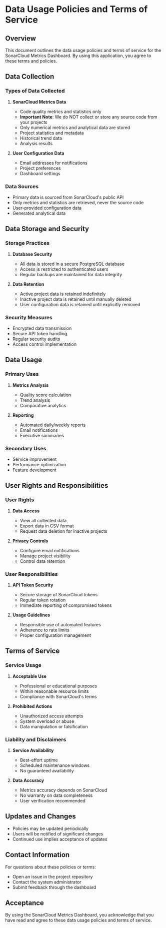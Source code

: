 # Data Usage Policies and Terms of Service

## Overview
This document outlines the data usage policies and terms of service for the SonarCloud Metrics Dashboard. By using this application, you agree to these terms and policies.

## Data Collection

### Types of Data Collected
1. **SonarCloud Metrics Data**
   - Code quality metrics and statistics only
   - **Important Note**: We do NOT collect or store any source code from your projects
   - Only numerical metrics and analytical data are stored
   - Project statistics and metadata
   - Historical trend data
   - Analysis results

2. **User Configuration Data**
   - Email addresses for notifications
   - Project preferences
   - Dashboard settings

### Data Sources
- Primary data is sourced from SonarCloud's public API
- Only metrics and statistics are retrieved, never the source code
- User-provided configuration data
- Generated analytical data

## Data Storage and Security

### Storage Practices
1. **Database Security**
   - All data is stored in a secure PostgreSQL database
   - Access is restricted to authenticated users
   - Regular backups are maintained for data integrity

2. **Data Retention**
   - Active project data is retained indefinitely
   - Inactive project data is retained until manually deleted
   - User configuration data is retained until explicitly removed

### Security Measures
- Encrypted data transmission
- Secure API token handling
- Regular security audits
- Access control implementation

## Data Usage

### Primary Uses
1. **Metrics Analysis**
   - Quality score calculation
   - Trend analysis
   - Comparative analytics

2. **Reporting**
   - Automated daily/weekly reports
   - Email notifications
   - Executive summaries

### Secondary Uses
- Service improvement
- Performance optimization
- Feature development

## User Rights and Responsibilities

### User Rights
1. **Data Access**
   - View all collected data
   - Export data in CSV format
   - Request data deletion for inactive projects

2. **Privacy Controls**
   - Configure email notifications
   - Manage project visibility
   - Control data retention

### User Responsibilities
1. **API Token Security**
   - Secure storage of SonarCloud tokens
   - Regular token rotation
   - Immediate reporting of compromised tokens

2. **Usage Guidelines**
   - Responsible use of automated features
   - Adherence to rate limits
   - Proper configuration management

## Terms of Service

### Service Usage
1. **Acceptable Use**
   - Professional or educational purposes
   - Within reasonable resource limits
   - Compliance with SonarCloud's terms

2. **Prohibited Actions**
   - Unauthorized access attempts
   - System overload or abuse
   - Data manipulation or falsification

### Liability and Disclaimers
1. **Service Availability**
   - Best-effort uptime
   - Scheduled maintenance windows
   - No guaranteed availability

2. **Data Accuracy**
   - Metrics accuracy depends on SonarCloud
   - No warranty on data completeness
   - User verification recommended

## Updates and Changes
- Policies may be updated periodically
- Users will be notified of significant changes
- Continued use implies acceptance of updates

## Contact Information
For questions about these policies or terms:
- Open an issue in the project repository
- Contact the system administrator
- Submit feedback through the dashboard

## Acceptance
By using the SonarCloud Metrics Dashboard, you acknowledge that you have read and agree to these data usage policies and terms of service.

